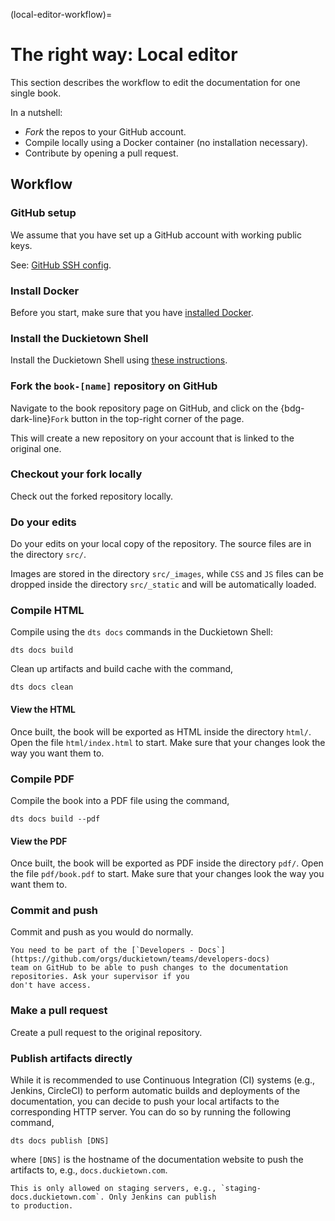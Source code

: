 (local-editor-workflow)=
# The right way: Local editor 

This section describes the workflow to edit the documentation for one single book.

In a nutshell:

* *Fork* the repos to your GitHub account.
* Compile locally using a Docker container (no installation necessary).
* Contribute by opening a pull request.


## Workflow

### GitHub setup

We assume that you have set up a GitHub account with working public keys.

See: [GitHub SSH config](https://docs.github.com/en/authentication/connecting-to-github-with-ssh/generating-a-new-ssh-key-and-adding-it-to-the-ssh-agent).

### Install Docker

Before you start, make sure that you have [installed Docker](book-opmanual-duckiebot:laptop-setup-docker).


### Install the Duckietown Shell

Install the Duckietown Shell using [these instructions](book-opmanual-duckiebot:laptop-setup-shell).

### Fork the `book-[name]` repository on GitHub

Navigate to the book repository page on GitHub, and click on the {bdg-dark-line}`Fork` button in
the top-right corner of the page.

This will create a new repository on your account that is linked to the original one.


### Checkout your fork locally

Check out the forked repository locally.


### Do your edits

Do your edits on your local copy of the repository.
The source files are in the directory `src/`. 

Images are stored in the directory `src/_images`, while `CSS` and `JS` files can be dropped inside the
directory `src/_static` and will be automatically loaded.


### Compile HTML

Compile using the `dts docs` commands in the Duckietown Shell:

    dts docs build

Clean up artifacts and build cache with the command,

    dts docs clean


#### View the HTML

Once built, the book will be exported as HTML inside the directory `html/`.
Open the file `html/index.html` to start. Make sure that your changes look the way you want them to.


### Compile PDF

Compile the book into a PDF file using the command,

    dts docs build --pdf


#### View the PDF

Once built, the book will be exported as PDF inside the directory `pdf/`.
Open the file `pdf/book.pdf` to start. Make sure that your changes look the way you want them to.


### Commit and push

Commit and push as you would do normally.

```{attention}
You need to be part of the [`Developers - Docs`](https://github.com/orgs/duckietown/teams/developers-docs)
team on GitHub to be able to push changes to the documentation repositories. Ask your supervisor if you
don't have access.
```


### Make a pull request

Create a pull request to the original repository.


### Publish artifacts directly

While it is recommended to use Continuous Integration (CI) systems (e.g., Jenkins, CircleCI) to perform
automatic builds and deployments of the documentation, you can decide to push your local artifacts to the
corresponding HTTP server.
You can do so by running the following command,

    dts docs publish [DNS]

where `[DNS]` is the hostname of the documentation website to push the artifacts to, 
e.g., `docs.duckietown.com`.

```{note}
This is only allowed on staging servers, e.g., `staging-docs.duckietown.com`. Only Jenkins can publish
to production.
```
